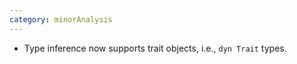 ```yaml
---
category: minorAnalysis
---
```

* Type inference now supports trait objects, i.e., `dyn Trait` types.